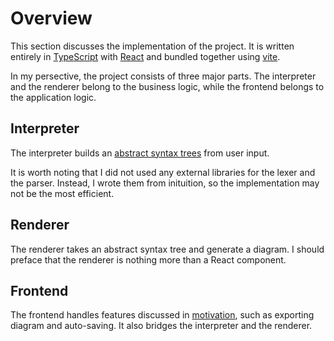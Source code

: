 # Overview

This section discusses the implementation of the project.
It is written entirely in [TypeScript](https://www.typescriptlang.org/) with [React](https://react.dev/) and bundled together using [vite](https://vitejs.dev/).

In my persective, the project consists of three major parts.
The interpreter and the renderer belong to the business logic, while the frontend belongs to the application logic.

## Interpreter

The interpreter builds an [abstract syntax trees](https://en.wikipedia.org/wiki/Abstract_syntax_tree) from user input.

It is worth noting that I did not used any external libraries for the lexer and the parser.
Instead, I wrote them from inituition, so the implementation may not be the most efficient.

## Renderer

The renderer takes an abstract syntax tree and generate a diagram.
I should preface that the renderer is nothing more than a React component.

## Frontend

The frontend handles features discussed in [motivation](../01-motivation.md), such as exporting diagram and auto-saving.
It also bridges the interpreter and the renderer.
